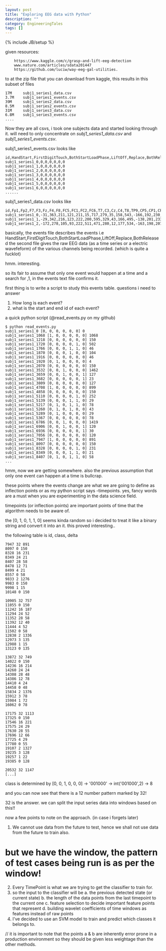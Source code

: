 ```yaml
---
layout: post
title: "Exploring EEG data with Python"
description: ""
category: EngineeringTales
tags: []
---
```

{% include JB/setup %}


given resources:

```
    https://www.kaggle.com/c/grasp-and-lift-eeg-detection
    www.nature.com/articles/sdata201447
    https://github.com/luciw/way-eeg-gal-utilities.
```

to at the zip file that you can download from kaggle,
this results in this subset of files

```
17M     subj1_series1_data.csv
3.7M    subj1_series1_events.csv
39M     subj1_series2_data.csv
8.5M    subj1_series2_events.csv
31M     subj1_series3_data.csv
6.8M    subj1_series3_events.csv
....
```

Now they are all csvs, i took one subjects data and started looking through it.
will need to only concentrate on *subj1_series1_data.csv* and *subj1_series1_events.csv*.

subj1_series1_events.csv looks like

```
id,HandStart,FirstDigitTouch,BothStartLoadPhase,LiftOff,Replace,BothReleased
subj1_series1_0,0,0,0,0,0,0
subj1_series1_1,0,0,0,0,0,0
subj1_series1_2,0,0,0,0,0,0
subj1_series1_3,0,0,0,0,0,0
subj1_series1_4,0,0,0,0,0,0
subj1_series1_5,0,0,0,0,0,0
subj1_series1_6,0,0,0,0,0,0
......
```

subj1_series1_data.csv looks like
```
id,Fp1,Fp2,F7,F3,Fz,F4,F8,FC5,FC1,FC2,FC6,T7,C3,Cz,C4,T8,TP9,CP5,CP1,CP2,CP6,TP10,P7,P3,Pz,P4,P8,PO9,O1,Oz,O2,PO10
subj1_series1_0,-31,363,211,121,211,15,717,279,35,158,543,-166,192,230,573,860,128,59,272,473,325,379,536,348,383,105,607,289,459,173,120,704
subj1_series1_1,-29,342,216,123,222,200,595,329,43,166,495,-138,201,233,554,846,185,47,269,455,307,368,529,327,369,78,613,248,409,141,83,737
subj1_series1_2,-172,278,105,93,222,511,471,280,12,177,534,-163,198,207,542,768,145,52,250,452,273,273,511,319,355,66,606,320,440,141,62,677
```

basically, the events file describes the events i.e HandStart,FirstDigitTouch,BothStartLoadPhase,LiftOff,Replace,BothReleased
the second file gives the raw EEG data (as a time series or a electric wavefeform) of the various channels being recorded. (which is quite a fucklot)

hmm. interesting.

so its fair to assume that only one event would happen at a time and a search for ,1, in the events text file confirms it.

first thing is to write a script to study this events table.
questions i need to answer

1. How long is each event?
2. what is the start and end id of each event?


a quick python script (@read_events.py on my github)

```
$ python read_events.py                                                                                            
subj1_series1_0 [0, 0, 0, 0, 0, 0] 0
subj1_series1_1068 [1, 0, 0, 0, 0, 0] 1068
subj1_series1_1218 [0, 0, 0, 0, 0, 0] 150
subj1_series1_1720 [0, 0, 0, 0, 1, 0] 502
subj1_series1_1766 [0, 0, 0, 1, 1, 0] 46
subj1_series1_1870 [0, 0, 0, 1, 0, 0] 104
subj1_series1_1916 [0, 0, 0, 0, 0, 0] 46
subj1_series1_1920 [0, 1, 0, 0, 0, 0] 4
subj1_series1_2070 [0, 0, 0, 0, 0, 0] 150
subj1_series1_3532 [0, 0, 1, 0, 0, 0] 1462
subj1_series1_3659 [0, 0, 1, 0, 0, 1] 127
subj1_series1_3682 [0, 0, 0, 0, 0, 1] 23
subj1_series1_3809 [0, 0, 0, 0, 0, 0] 127
subj1_series1_4708 [1, 0, 0, 0, 0, 0] 899
subj1_series1_4858 [0, 0, 0, 0, 0, 0] 150
subj1_series1_5110 [0, 0, 0, 0, 1, 0] 252
subj1_series1_5139 [0, 0, 0, 1, 1, 0] 29
subj1_series1_5217 [0, 1, 0, 1, 1, 0] 78
subj1_series1_5260 [0, 1, 0, 1, 0, 0] 43
subj1_series1_5289 [0, 1, 0, 0, 0, 0] 29
subj1_series1_5367 [0, 0, 0, 0, 0, 0] 78
subj1_series1_6786 [0, 0, 1, 0, 0, 0] 1419
subj1_series1_6906 [0, 0, 1, 0, 0, 1] 120
subj1_series1_6936 [0, 0, 0, 0, 0, 1] 30
subj1_series1_7056 [0, 0, 0, 0, 0, 0] 120
subj1_series1_7947 [1, 0, 0, 0, 0, 0] 891
subj1_series1_8097 [0, 0, 0, 0, 0, 0] 150
subj1_series1_8328 [0, 0, 0, 0, 1, 0] 231
subj1_series1_8349 [0, 0, 0, 1, 1, 0] 21
subj1_series1_8407 [0, 1, 0, 1, 1, 0] 58
...
```

hmm, now we are getting somewhere.
also the previous assumption that only one event can happen at a time is bullcrap.

these points where the events change are what we are going to define as inflection points or as my python script says -timepoints. yes, fancy words are a must when you are experimenting in the data science field.

timepoints (or inflection points) are important points of time that the algorithm needs to be aware of.

the [0, 1, 0, 1, 1, 0] seems kinda random so i decided to treat it like a binary string and convert it into an it.
this proved interesting..

the following table is id, class, delta

```
7947 32 891
8097 0 150
8328 16 231
8349 24 21
8407 28 58
8478 12 71
8499 4 21
8557 0 58
9833 2 1276
9983 0 150
9998 1 15
10148 0 150

10905 32 757
11055 0 150
11242 16 187
11294 24 52
11352 28 58
11392 12 40
11444 4 52
11502 0 58
12838 2 1336
12973 3 135
12988 1 15
13123 0 135

13872 32 749
14022 0 150
14236 16 214
14260 24 24
14308 28 48
14386 12 78
14410 4 24
14458 0 48
15834 2 1376
15912 3 78
15984 1 72
16062 0 78

17175 32 1113
17325 0 150
17546 16 221
17575 24 29
17630 28 55
17696 12 66
17725 4 29
17780 0 55
19107 2 1327
19235 3 128
19257 1 22
19385 0 128

20532 32 1147
[...]
```

class is determined by [0, 0, 1, 0, 0, 0] -> '001000' -> int('001000',2) -> 8

and you can now see that there is a 12 number pattern marked by 32!

32 is the answer. we can split the input series data into windows based on this!!

now a few points to note on the approach. (in case i forgets later)

1. We cannot use data from the future to test, hence we shall not use data from the future to train also. 
# but we have the window, the pattern of test cases being run is as per the window!
2. Every TimePoint is what we are trying to get the classifier to train for.
3. so the input to the classifier will be
    a. the previous detected state (or current state)
    b. the length of the data points from the last timepoint to the current one
    c. feature selection to decide important feature points that represent 
    d. building wavelet coefficients of time windows as features instead of raw points
4. I've decided to use an SVM model to train and predict which classes it belongs to.

// it is important to note that the points a & b are inherently error prone in a production environment so they should be given less weightage than the other methods.
